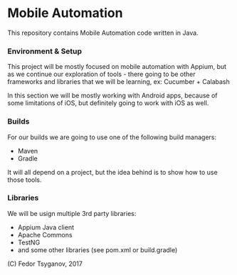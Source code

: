 # Mobile Automation

This repository contains Mobile Automation code written in Java.


### Environment & Setup

This project will be mostly focused on mobile automation with Appium, but as we continue our exploration of tools - there going to be other frameworks and libraries that we will be learning, ex: Cucumber + Calabash

In this section we will be mostly working with Android apps, because of some limitations of iOS, but definitely going to work with iOS as well.


### Builds

For our builds we are going to use one of the following build managers:

  -  Maven
  -  Gradle

It will all depend on a project, but the idea behind is to show how to use those tools.


### Libraries

We will be usign multiple 3rd party libraries:

  -  Appium Java client
  -  Apache Commons
  -  TestNG
  -  and some other libraries (see pom.xml or build.gradle)


(C) Fedor Tsyganov, 2017